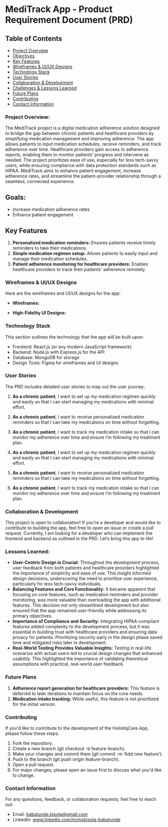 # MediTrack App - Product Requirement Document (PRD)

## Table of Contents
- [Project Overview](#project-overview)
- [Objectives](#objectives)
- [Key Features](#key-features)
- [Wireframes & UI/UX Designs](#wireframes--uiux-designs)
- [Technology Stack](#technology-stack)
- [User Stories](#user-stories)
- [Collaboration & Development](#collaboration--development)
- [Challenges & Lessons Learned](#challenges--lessons-learned)
- [Future Plans](#future-plans)
- [Contributing](#contributing)
- [Contact Information](#contact-information)

### Project Overview:

The MediTrack project is a digital medication adherence solution designed to bridge the gap between chronic patients and healthcare providers by simplifying medication management and improving adherence. The app allows patients to input medication schedules, receive reminders, and track adherence over time. Healthcare providers gain access to adherence reports, enabling them to monitor patients' progress and intervene as needed. The project prioritizes ease of use, especially for less tech-savvy users, while ensuring compliance with data protection standards such as HIPAA. MediTrack aims to enhance patient engagement, increase adherence rates, and streamline the patient-provider relationship through a seamless, connected experience.
## Goals: 
- Increase medication adherence rates 
- Enhance patient engagement

## **Key Features**
1. **Personalized medication reminders:** Ensures patients receive timely reminders to take their medications.
1. **Simple medication regimen setup:** Allows patients to easily input and manage their medication schedules.
1. **Patient adherence monitoring for healthcare providers:** Enables healthcare providers to track their patients' adherence remotely.

### Wireframes & UI/UX Designs
Here are the wireframes and UI/UX designs for the app:
- **Wireframes:**

- **High-Fidelity UI Designs:**

### Technology Stack
This section outlines the technology that the app will be built upon:
- Frontend: React.js (or any modern JavaScript framework)
- Backend: Node.js with Express.js for the API
- Database: MongoDB for storage
- Design Tools: Figma for wireframes and UI designs

### User Stories

The PRD includes detailed user stories to map out the user journey:
1. **As a chronic patient**, I want to set up my medication regimen quickly and easily so that I can start managing my medications with minimal effort.
1. **As a chronic patient**, I want to receive personalized medication reminders so that I can take my medications on time without forgetting.
1. **As a chronic patient**, I want to track my medication intake so that I can monitor my adherence over time and ensure I’m following my treatment plan.

1. **As a chronic patient**, I want to set up my medication regimen quickly and easily so that I can start managing my medications with minimal effort.
1. **As a chronic patient**, I want to receive personalized medication reminders so that I can take my medications on time without forgetting.
1. **As a chronic patient**, I want to track my medication intake so that I can monitor my adherence over time and ensure I’m following my treatment plan.

### Collaboration & Development
This project is open to collaboration! If you’re a developer and would like to contribute to building the app, feel free to open an issue or create a pull request.
Currently, I am looking for a developer who can implement the frontend and backend as outlined in the PRD. Let’s bring this app to life!

### Lessons Learned:

- **User-Centric Design is Crucial:** Throughout the development process, user feedback from both patients and healthcare providers highlighted the importance of simplicity and ease of use. This insight informed design decisions, underscoring the need to prioritize user experience, particularly for less tech-savvy individuals.
- **Balancing Features and Core Functionality:** It became apparent that focusing on core features, such as medication reminders and provider monitoring, was more valuable than overloading the app with additional features. This decision not only streamlined development but also ensured that the app remained user-friendly while addressing its primary objectives.
- **Importance of Compliance and Security:** Integrating HIPAA-compliant features added complexity to the development process, but it was essential in building trust with healthcare providers and ensuring data privacy for patients. Prioritizing security early in the design phase saved time and mitigated risks later in development.
- **Real-World Testing Provides Valuable Insights:** Testing in real-life scenarios with actual users led to crucial design changes that enhanced usability. This highlighted the importance of validating theoretical assumptions with practical, real-world user feedback.

### Future Plans
1. **Adherence report generation for healthcare providers:** This feature is deferred to later iterations to maintain focus on the core needs.
1. **Medication intake tracking:** While useful, this feature is not prioritized for the initial version.

### Contributing
If you'd like to contribute to the development of the HolistiqCare App, please follow these steps:

1. Fork the repository.
1. Create a new branch (git checkout -b feature-branch).
1. Make your changes and commit them (git commit -m 'Add new feature').
1. Push to the branch (git push origin feature-branch).
1. Open a pull request.
1. For major changes, please open an issue first to discuss what you'd like to change.

### Contact Information
For any questions, feedback, or collaboration requests, feel free to reach out:
- Email: babatunde.bisola@gmail.com
- LinkedIn: www.linkedin.com/in/mobisola-babatunde
